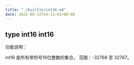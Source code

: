 ```yaml
---
title: "./builtin/int16.md"
date: 2022-05-12T14:13:01+08:00
---
```

## type int16 int16

功能说明：

int16 是所有带符号16位整数的集合。 范围：-32768 至 32767。
